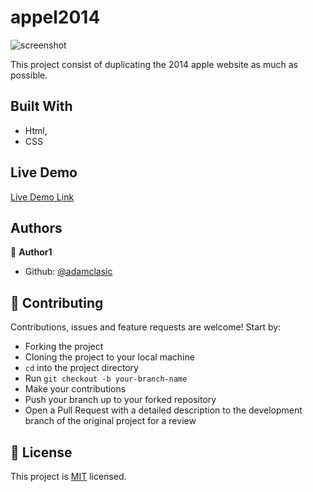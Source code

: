# appel2014


![screenshot](./img/screenshot.png)

This project consist of duplicating the 2014 apple website as much as possible.

## Built With

- Html,
- CSS

## Live Demo

[Live Demo Link](https://rawcdn.githack.com/adamclasic/Positioning-and-floating/a32ad8e9412d9f57437c5bb8b5313fec2a8280c9/index.html)


## Authors

👤 **Author1**

- Github: [@adamclasic](https://github.com/adamclasic)

## 🤝 Contributing

Contributions, issues and feature requests are welcome! Start by:
* Forking the project
* Cloning the project to your local machine
* `cd` into the project directory
* Run `git checkout -b your-branch-name`
* Make your contributions
* Push your branch up to your forked repository
* Open a Pull Request with a detailed description to the development branch of the original project for a review

## 📝 License

This project is [MIT](https://opensource.org/licenses/MIT) licensed.
